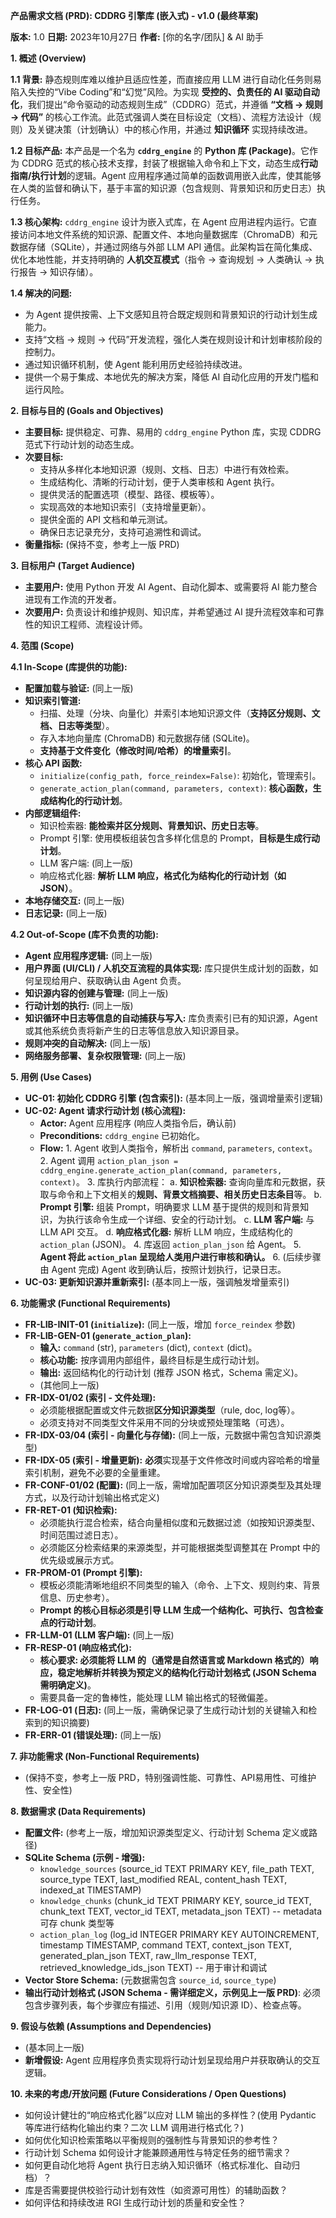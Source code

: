 **产品需求文档 (PRD): CDDRG 引擎库 (嵌入式) - v1.0 (最终草案)**

**版本:** 1.0
**日期:** 2023年10月27日
**作者:** [你的名字/团队] & AI 助手

**1. 概述 (Overview)**

**1.1 背景:**
静态规则库难以维护且适应性差，而直接应用 LLM 进行自动化任务则易陷入失控的“Vibe Coding”和“幻觉”风险。为实现 **受控的、负责任的 AI 驱动自动化**，我们提出“命令驱动的动态规则生成”（CDDRG）范式，并遵循 **“文档 -> 规则 -> 代码”** 的核心工作流。此范式强调人类在目标设定（文档）、流程方法设计（规则）及关键决策（计划确认）中的核心作用，并通过 **知识循环** 实现持续改进。

**1.2 目标产品:**
本产品是一个名为 **`cddrg_engine`** 的 **Python 库 (Package)**。它作为 CDDRG 范式的核心技术支撑，封装了根据输入命令和上下文，动态生成**行动指南/执行计划**的逻辑。Agent 应用程序通过简单的函数调用嵌入此库，使其能够在人类的监督和确认下，基于丰富的知识源（包含规则、背景知识和历史日志）执行任务。

**1.3 核心架构:**
`cddrg_engine` 设计为嵌入式库，在 Agent 应用进程内运行。它直接访问本地文件系统的知识源、配置文件、本地向量数据库（ChromaDB）和元数据存储（SQLite），并通过网络与外部 LLM API 通信。此架构旨在简化集成、优化本地性能，并支持明确的 **人机交互模式**（指令 -> 查询规划 -> 人类确认 -> 执行报告 -> 知识存储）。

**1.4 解决的问题:**

* 为 Agent 提供按需、上下文感知且符合既定规则和背景知识的行动计划生成能力。
* 支持“文档 -> 规则 -> 代码”开发流程，强化人类在规则设计和计划审核阶段的控制力。
* 通过知识循环机制，使 Agent 能利用历史经验持续改进。
* 提供一个易于集成、本地优先的解决方案，降低 AI 自动化应用的开发门槛和运行风险。

**2. 目标与目的 (Goals and Objectives)**

* **主要目标:** 提供稳定、可靠、易用的 `cddrg_engine` Python 库，实现 CDDRG 范式下行动计划的动态生成。
* **次要目标:**
  * 支持从多样化本地知识源（规则、文档、日志）中进行有效检索。
  * 生成结构化、清晰的行动计划，便于人类审核和 Agent 执行。
  * 提供灵活的配置选项（模型、路径、模板等）。
  * 实现高效的本地知识索引（支持增量更新）。
  * 提供全面的 API 文档和单元测试。
  * 确保日志记录充分，支持可追溯性和调试。
* **衡量指标:** (保持不变，参考上一版 PRD)

**3. 目标用户 (Target Audience)**

* **主要用户:** 使用 Python 开发 AI Agent、自动化脚本、或需要将 AI 能力整合进现有工作流的开发者。
* **次要用户:** 负责设计和维护规则、知识库，并希望通过 AI 提升流程效率和可靠性的知识工程师、流程设计师。

**4. 范围 (Scope)**

**4.1 In-Scope (库提供的功能):**

* **配置加载与验证:** (同上一版)
* **知识索引管道:**
  * 扫描、处理（分块、向量化）并索引本地知识源文件（**支持区分规则、文档、日志等类型**）。
  * 存入本地向量库 (ChromaDB) 和元数据存储 (SQLite)。
  * **支持基于文件变化（修改时间/哈希）的增量索引**。
* **核心 API 函数:**
  * `initialize(config_path, force_reindex=False)`: 初始化，管理索引。
  * `generate_action_plan(command, parameters, context)`: **核心函数，生成结构化的行动计划**。
* **内部逻辑组件:**
  * 知识检索器: **能检索并区分规则、背景知识、历史日志等**。
  * Prompt 引擎: 使用模板组装包含多样化信息的 Prompt，**目标是生成行动计划**。
  * LLM 客户端: (同上一版)
  * 响应格式化器: **解析 LLM 响应，格式化为结构化的行动计划（如 JSON）**。
* **本地存储交互:** (同上一版)
* **日志记录:** (同上一版)

**4.2 Out-of-Scope (库不负责的功能):**

* **Agent 应用程序逻辑:** (同上一版)
* **用户界面 (UI/CLI) / 人机交互流程的具体实现:** 库只提供生成计划的函数，如何呈现给用户、获取确认由 Agent 负责。
* **知识源内容的创建与管理:** (同上一版)
* **行动计划的执行:** (同上一版)
* **知识循环中日志等信息的自动捕获与写入:** 库负责索引已有的知识源，Agent 或其他系统负责将新产生的日志等信息放入知识源目录。
* **规则冲突的自动解决:** (同上一版)
* **网络服务部署、复杂权限管理:** (同上一版)

**5. 用例 (Use Cases)**

* **UC-01: 初始化 CDDRG 引擎 (包含索引):** (基本同上一版，强调增量索引逻辑)
* **UC-02: Agent 请求行动计划 (核心流程):**
  * **Actor:** Agent 应用程序 (响应人类指令后，确认前)
  * **Preconditions:** `cddrg_engine` 已初始化。
  * **Flow:**
        1. Agent 收到人类指令，解析出 `command`, `parameters`, `context`。
        2. Agent 调用 `action_plan_json = cddrg_engine.generate_action_plan(command, parameters, context)`。
        3. 库执行内部流程：
            a.  **知识检索器:** 查询向量库和元数据，获取与命令和上下文相关的**规则、背景文档摘要、相关历史日志条目**等。
            b.  **Prompt 引擎:** 组装 Prompt，明确要求 LLM 基于提供的规则和背景知识，为执行该命令生成一个详细、安全的行动计划。
            c.  **LLM 客户端:** 与 LLM API 交互。
            d.  **响应格式化器:** 解析 LLM 响应，生成结构化的 `action_plan` (JSON)。
        4. 库返回 `action_plan_json` 给 Agent。
        5. **Agent 将此 `action_plan` 呈现给人类用户进行审核和确认。**
        6. (后续步骤由 Agent 完成) Agent 收到确认后，按照计划执行，记录日志。
* **UC-03: 更新知识源并重新索引:** (基本同上一版，强调触发增量索引)

**6. 功能需求 (Functional Requirements)**

* **FR-LIB-INIT-01 (`initialize`):** (同上一版，增加 `force_reindex` 参数)
* **FR-LIB-GEN-01 (`generate_action_plan`):**
  * **输入:** `command` (str), `parameters` (dict), `context` (dict)。
  * **核心功能:** 按序调用内部组件，最终目标是生成行动计划。
  * **输出:** 返回结构化的行动计划 (推荐 JSON 格式，Schema 需定义)。
  * (其他同上一版)
* **FR-IDX-01/02 (索引 - 文件处理):**
  * 必须能根据配置或文件元数据**区分知识源类型**（rule, doc, log等）。
  * 必须支持对不同类型文件采用不同的分块或预处理策略（可选）。
* **FR-IDX-03/04 (索引 - 向量化与存储):** (同上一版，元数据中需包含知识源类型)
* **FR-IDX-05 (索引 - 增量更新):** **必须**实现基于文件修改时间或内容哈希的增量索引机制，避免不必要的全量重建。
* **FR-CONF-01/02 (配置):** (同上一版，需增加配置项区分知识源类型及其处理方式，以及行动计划输出格式定义)
* **FR-RET-01 (知识检索):**
  * 必须能执行混合检索，结合向量相似度和元数据过滤（如按知识源类型、时间范围过滤日志）。
  * 必须能区分检索结果的来源类型，并可能根据类型调整其在 Prompt 中的优先级或展示方式。
* **FR-PROM-01 (Prompt 引擎):**
  * 模板必须能清晰地组织不同类型的输入（命令、上下文、规则约束、背景信息、历史参考）。
  * **Prompt 的核心目标必须是引导 LLM 生成一个结构化、可执行、包含检查点的行动计划**。
* **FR-LLM-01 (LLM 客户端):** (同上一版)
* **FR-RESP-01 (响应格式化):**
  * **核心要求: 必须能将 LLM 的（通常是自然语言或 Markdown 格式的）响应，稳定地解析并转换为预定义的结构化行动计划格式 (JSON Schema 需明确定义)**。
  * 需要具备一定的鲁棒性，能处理 LLM 输出格式的轻微偏差。
* **FR-LOG-01 (日志):** (同上一版，需确保记录了生成行动计划的关键输入和检索到的知识摘要)
* **FR-ERR-01 (错误处理):** (同上一版)

**7. 非功能需求 (Non-Functional Requirements)**

* (保持不变，参考上一版 PRD，特别强调性能、可靠性、API易用性、可维护性、安全性)

**8. 数据需求 (Data Requirements)**

* **配置文件:** (参考上一版，增加知识源类型定义、行动计划 Schema 定义或路径)
* **SQLite Schema (示例 - 增强):**
  * `knowledge_sources` (source_id TEXT PRIMARY KEY, file_path TEXT, source_type TEXT, last_modified REAL, content_hash TEXT, indexed_at TIMESTAMP)
  * `knowledge_chunks` (chunk_id TEXT PRIMARY KEY, source_id TEXT, chunk_text TEXT, vector_id TEXT, metadata_json TEXT) -- metadata 可存 chunk 类型等
  * `action_plan_log` (log_id INTEGER PRIMARY KEY AUTOINCREMENT, timestamp TIMESTAMP, command TEXT, context_json TEXT, generated_plan_json TEXT, raw_llm_response TEXT, retrieved_knowledge_ids_json TEXT) -- 用于审计和调试
* **Vector Store Schema:** (元数据需包含 `source_id`, `source_type`)
* **输出行动计划格式 (JSON Schema - 需详细定义，示例见上一版 PRD)**: 必须包含步骤列表，每个步骤应有描述、引用（规则/知识源 ID）、检查点等。

**9. 假设与依赖 (Assumptions and Dependencies)**

* (基本同上一版)
* **新增假设:** Agent 应用程序负责实现将行动计划呈现给用户并获取确认的交互逻辑。

**10. 未来的考虑/开放问题 (Future Considerations / Open Questions)**

* 如何设计健壮的“响应格式化器”以应对 LLM 输出的多样性？(使用 Pydantic 等库进行结构化输出约束？二次 LLM 调用进行格式化？)
* 如何优化知识检索策略以平衡规则的强制性与背景知识的参考性？
* 行动计划 Schema 如何设计才能兼顾通用性与特定任务的细节需求？
* 如何更自动化地将 Agent 执行日志纳入知识循环（格式标准化、自动归档）？
* 库是否需要提供校验行动计划有效性（如资源可用性）的辅助函数？
* 如何评估和持续改进 RGI 生成行动计划的质量和安全性？
